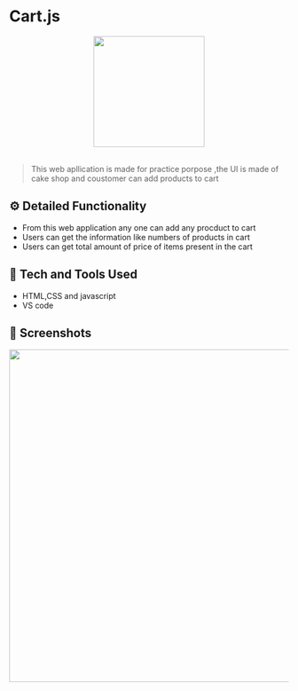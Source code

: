 # Cart.js
<div align="center">
  <img width="200px" src="dic.png"/>
</div>
<br>

> This web apllication is made for practice porpose ,the UI is made of cake shop and coustomer can add products to cart


## ⚙️ Detailed Functionality
* From this web application any one can add any procduct to cart
* Users can get the information like numbers of products in cart
* Users can get  total amount of price of items present in the cart 
 
## 🚀 Tech and Tools Used

* HTML,CSS and javascript
* VS code


## 📸 Screenshots

<img src="sanpshot.png" width="800px" height="600px">

